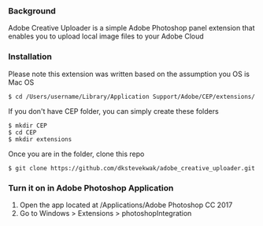### Background
Adobe Creative Uploader is a simple Adobe Photoshop panel extension that enables you to upload local image files to your Adobe Cloud
### Installation
Please note this extension was written based on the assumption you OS is Mac OS
```
$ cd /Users/username/Library/Application Support/Adobe/CEP/extensions/
```
If you don't have CEP folder, you can simply create these folders
```
$ mkdir CEP
$ cd CEP
$ mkdir extensions
```
Once you are in the folder, clone this repo

```
$ git clone https://github.com/dkstevekwak/adobe_creative_uploader.git
```
### Turn it on in Adobe Photoshop Application
1. Open the app located at /Applications/Adobe Photoshop CC 2017
2. Go to Windows > Extensions > photoshopIntegration
